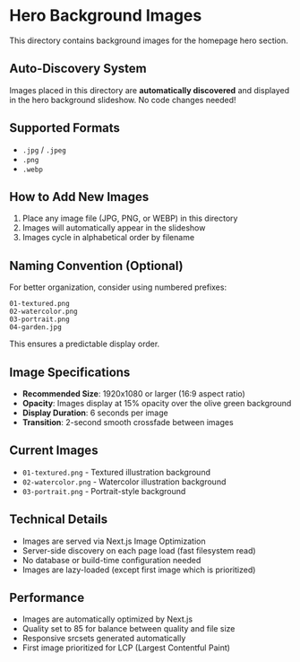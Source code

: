 # Hero Background Images

This directory contains background images for the homepage hero section.

## Auto-Discovery System

Images placed in this directory are **automatically discovered** and displayed in the hero background slideshow. No code changes needed!

## Supported Formats

- `.jpg` / `.jpeg`
- `.png`
- `.webp`

## How to Add New Images

1. Place any image file (JPG, PNG, or WEBP) in this directory
2. Images will automatically appear in the slideshow
3. Images cycle in alphabetical order by filename

## Naming Convention (Optional)

For better organization, consider using numbered prefixes:

```
01-textured.png
02-watercolor.png
03-portrait.png
04-garden.jpg
```

This ensures a predictable display order.

## Image Specifications

- **Recommended Size**: 1920x1080 or larger (16:9 aspect ratio)
- **Opacity**: Images display at 15% opacity over the olive green background
- **Display Duration**: 6 seconds per image
- **Transition**: 2-second smooth crossfade between images

## Current Images

- `01-textured.png` - Textured illustration background
- `02-watercolor.png` - Watercolor illustration background
- `03-portrait.png` - Portrait-style background

## Technical Details

- Images are served via Next.js Image Optimization
- Server-side discovery on each page load (fast filesystem read)
- No database or build-time configuration needed
- Images are lazy-loaded (except first image which is prioritized)

## Performance

- Images are automatically optimized by Next.js
- Quality set to 85 for balance between quality and file size
- Responsive srcsets generated automatically
- First image prioritized for LCP (Largest Contentful Paint)
